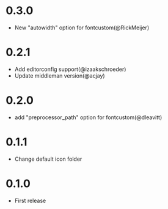 # 0.3.0

- New "autowidth" option for fontcustom(@RickMeijer)

# 0.2.1

- Add editorconfig support(@izaakschroeder)
- Update middleman version(@acjay)

# 0.2.0

- add "preprocessor_path" option for fontcustom(@dleavitt)

# 0.1.1

- Change default icon folder

# 0.1.0

- First release
